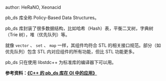 author: HeRaNO, Xeonacid

pb_ds 库全称 Policy-Based Data Structures。

pb_ds 库封装了很多数据结构，比如哈希（Hash）表，平衡二叉树，字典树（Trie 树），堆（优先队列）等。

就像 `vector` 、 `set` 、 `map` 一样，其组件均符合 STL 的相关接口规范。部分（如优先队列）包含 STL 内对应组件的所有功能，但比 STL 功能更多。

pb_ds 只在使用 libstdc++ 为标准库的编译器下可以用。

 **参考资料：[《C++ 的 pb_ds 库在 OI 中的应用》](https://github.com/OI-Wiki/libs/blob/master/lang/pb-ds/C%2B%2B的pb_ds库在OI中的应用.pdf)** 
